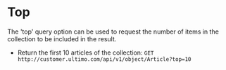 # Top

The 'top' query option can be used to request the number of items in the collection to be included in the result.

* Return the first 10 articles of the collection:  `GET http://customer.ultimo.com/api/v1/object/Article?top=10`

